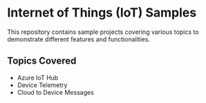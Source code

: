 # Internet of Things (IoT) Samples

This repository contains sample projects covering various topics to demonstrate different features and functionalities.

## Topics Covered

- Azure IoT Hub
- Device Telemetry
- Cloud to Device Messages
